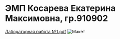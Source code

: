 # ЭМП Косарева Екатерина Максимовна, гр.910902
[Лабораторная работа №1.pdf](https://github.com/ksrvv/EMP/files/7995145/1.pdf)
![Макет](https://user-images.githubusercontent.com/98481967/152357816-8b56b811-1834-4cb6-b22d-d21dbae9335e.png)
